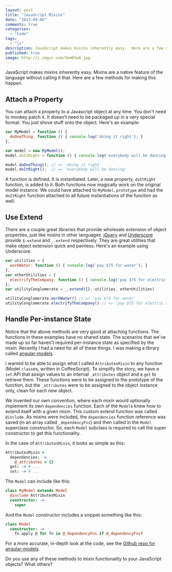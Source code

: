 ```yaml
---
layout: post
title: "JavaScript Mixins"
date: "2013-09-06"
comments: true
categories:
  - "Code"
tags:
  - "js"
description: JavaScript makes mixins inherently easy.  Here are a few methods.
published: true
image: http://i.imgur.com/XemDUw8.jpg
---
```


JavaScript makes mixins inherently easy.  Mixins are a native feature of the language without calling it that.  Here are a few methods for making this happen.

<!--more-->

## Attach a Property

You can attach a property to a Javascript object at any time.  You don't need to monkey patch it.  It doesn't need to be packaged up in a very special format.  You just shove stuff onto the object.  Here's an example:

```javascript
var MyModel = function () {
  doOneThing: function () { console.log('doing it right'); }
};

var model = new MyModel();
model.doItRight = function () { console.log('everybody will be dancing'); };

model.doOneThing(); // => 'doing it right'
model.doItRight();  // => 'everybody will be dancing'
```

A function is defined.  It is instantiated.  Later, a new property, `doItRight` function, is added to it.  Both functions now magically work on the original model instance.  We could have attached to `MyModel.prototype` and had the `doItRight` function attached to all future instantiations of the function as well.

## Use Extend

There are a couple great libraries that provide wholesale extension of object properties, just like mixins in other languages.  [jQuery](http://api.jquery.com/jQuery.extend/) and [Underscore](http://underscorejs.org/#extend) provide `$.extend` and `_.extend` respectively.  They are great utilities that make object extension quick and painless.  Here's an example using Underscore:

```javascript
var utilities = {
  workWater: function () { console.log('pay $75 for water'); }
};
var otherUtilities = {
  electrifyTheCompany: function () { console.log('pay $75 for electric slides'); }
};
var utilityConglomerate = _.extend({}, utilities, otherUtilities)

utilityConglomerate.workWater() // => 'pay $75 for water'
utilityConglomerate.electrifyTheCompany() // => 'pay $75 for electric slides'
```

## Handle Per-instance State

Notice that the above methods are very good at attaching functions.  The functions in these examples have no shared state.  The scenarios that we've made up so far haven't required per-instance state as specified by the mixin.  Recently I had a need for all of these things.  I was making a library called [angular-models](http://octanner.github.io/angular-models/).

I wanted to be able to assign what I called `AttributesMixin` to any function (Model `class`es, written in CoffeeScript).  To simplify the story, we have a `set` API that assign values to an internal `_attributes` object and a `get` to retrieve them.  These functions were to be assigned to the prototype of the function, but the `_attributes` were to be assigned to the object instance only, clean for each new object.

We invented our own convention, where each mixin would optionally implement its own `dependencies` function.  Each of the `Model`s knew how to extend itself with a given mixin.  This custom extend function was called `@include`.  As mixins were included, the `dependencies` function reference was saved (in an array called `_dependencyFns`) and then called in the `Model` superclass constructor.  So, each `Model` subclass is required to call the super constructor to get this functionality.

In the case of `AttributesMixin`, it looks as simple as this:

```coffeescript attributes-mixin.coffee
AttributesMixin =
  dependencies: ->
    @_attributes = {}
  get: -> # ...
  set: -> # ...
```

The `Model` can include like this:

```coffeescript my-model.coffee
class MyModel extends Model
  @include AttributesMixin
  constructor: ->
    super
```

And the `Model` constructor includes a snippet something like this:

```coffeescript model.coffee
class Model
  constructor: ->
    fn.apply @ for fn in @_dependencyFns if @_dependencyFns?
```

For a more accurate, in-depth look at the code, see the [Github repo for angular-models](https://github.com/octanner/angular-models).

Do you use any of these methods to mixin functionality to your JavaScript objects?  What others?
